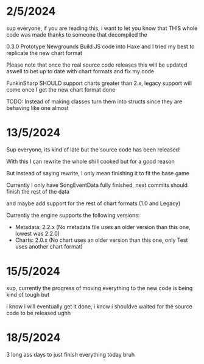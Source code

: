 # 2/5/2024

sup everyone, if you are reading this, i want to let you know that THIS whole code was made thanks to someone that decompiled the 

0.3.0 Prototype Newgrounds Build JS code into Haxe and I tried my best to replicate the new chart format

Please note that once the real source code releases this will be updated aswell to bet up to date with chart formats and fix my code

FunkinSharp SHOULD support charts greater than 2.x, legacy support will come once I get the new chart format done

TODO: Instead of making classes turn them into structs since they are behaving like one almost

# 13/5/2024

Sup everyone, its kind of late but the source code has been released!

With this I can rewrite the whole shi I cooked but for a good reason

But instead of saying rewrite, I only mean finishing it to fit the base game

Currently I only have SongEventData fully finished, next commits should finish the rest of the data

and maybe add support for the rest of chart formats (1.0 and Legacy)

Currently the engine supports the following versions:
- Metadata: 2.2.x (No metadata file uses an older version than this one, lowest was 2.2.0)
- Charts: 2.0.x (No chart uses an older version than this one, only Test uses another chart format)

# 15/5/2024

sup, currently the progress of moving everything to the new code is being kind of tough but

i know i will eventually get it done, i know i shouldve waited for the source code to be released ughh

# 18/5/2024

3 long ass days to just finish everything today bruh